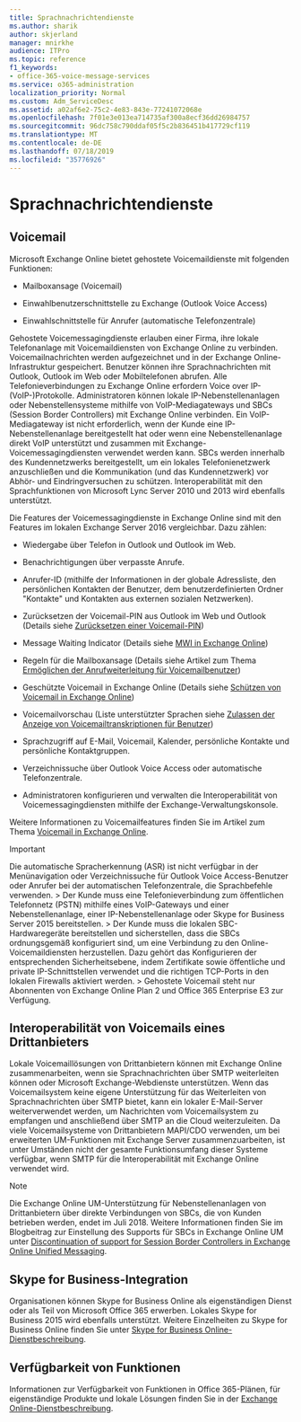 ```yaml
---
title: Sprachnachrichtendienste
ms.author: sharik
author: skjerland
manager: mnirkhe
audience: ITPro
ms.topic: reference
f1_keywords:
- office-365-voice-message-services
ms.service: o365-administration
localization_priority: Normal
ms.custom: Adm_ServiceDesc
ms.assetid: a02af6e2-75c2-4e83-843e-77241072068e
ms.openlocfilehash: 7f01e3e013ea714735af300a8ecf36dd26984757
ms.sourcegitcommit: 96dc758c790ddaf05f5c2b836451b417729cf119
ms.translationtype: MT
ms.contentlocale: de-DE
ms.lasthandoff: 07/18/2019
ms.locfileid: "35776926"
---
```

# <a name="voice-message-services"></a>Sprachnachrichtendienste

## <a name="voice-mail"></a>Voicemail

Microsoft Exchange Online bietet gehostete Voicemaildienste mit folgenden Funktionen:
  
- Mailboxansage (Voicemail)
    
- Einwahlbenutzerschnittstelle zu Exchange (Outlook Voice Access)
    
- Einwahlschnittstelle für Anrufer (automatische Telefonzentrale)
    
Gehostete Voicemessagingdienste erlauben einer Firma, ihre lokale Telefonanlage mit Voicemaildiensten von Exchange Online zu verbinden. Voicemailnachrichten werden aufgezeichnet und in der Exchange Online-Infrastruktur gespeichert. Benutzer können ihre Sprachnachrichten mit Outlook, Outlook im Web oder Mobiltelefonen abrufen. Alle Telefonieverbindungen zu Exchange Online erfordern Voice over IP-(VoIP-)Protokolle. Administratoren können lokale IP-Nebenstellenanlagen oder Nebenstellensysteme mithilfe von VoIP-Mediagateways und SBCs (Session Border Controllers) mit Exchange Online verbinden. Ein VoIP-Mediagateway ist nicht erforderlich, wenn der Kunde eine IP-Nebenstellenanlage bereitgestellt hat oder wenn eine Nebenstellenanlage direkt VoIP unterstützt und zusammen mit Exchange-Voicemessagingdiensten verwendet werden kann. SBCs werden innerhalb des Kundennetzwerks bereitgestellt, um ein lokales Telefonienetzwerk anzuschließen und die Kommunikation (und das Kundennetzwerk) vor Abhör- und Eindringversuchen zu schützen. Interoperabilität mit den Sprachfunktionen von Microsoft Lync Server 2010 und 2013 wird ebenfalls unterstützt.
  
Die Features der Voicemessagingdienste in Exchange Online sind mit den Features im lokalen Exchange Server 2016 vergleichbar. Dazu zählen:
  
- Wiedergabe über Telefon in Outlook und Outlook im Web.
    
- Benachrichtigungen über verpasste Anrufe.
    
- Anrufer-ID (mithilfe der Informationen in der globale Adressliste, den persönlichen Kontakten der Benutzer, dem benutzerdefinierten Ordner "Kontakte" und Kontakten aus externen sozialen Netzwerken).
    
- Zurücksetzen der Voicemail-PIN aus Outlook im Web und Outlook (Details siehe [Zurücksetzen einer Voicemail-PIN](https://go.microsoft.com/fwlink/p/?LinkId=286328))
    
- Message Waiting Indicator (Details siehe [MWI in Exchange Online](https://go.microsoft.com/fwlink/p/?LinkId=271794)) 
    
- Regeln für die Mailboxansage (Details siehe Artikel zum Thema [Ermöglichen der Anrufweiterleitung für Voicemailbenutzer](https://go.microsoft.com/fwlink/p/?LinkId=271795)) 
    
- Geschützte Voicemail in Exchange Online (Details siehe [Schützen von Voicemail in Exchange Online](https://go.microsoft.com/fwlink/p/?LinkId=271796)) 
    
- Voicemailvorschau (Liste unterstützter Sprachen siehe [Zulassen der Anzeige von Voicemailtranskriptionen für Benutzer](https://go.microsoft.com/fwlink/p/?LinkId=271797)) 
    
- Sprachzugriff auf E-Mail, Voicemail, Kalender, persönliche Kontakte und persönliche Kontaktgruppen.
    
- Verzeichnissuche über Outlook Voice Access oder automatische Telefonzentrale.
    
- Administratoren konfigurieren und verwalten die Interoperabilität von Voicemessagingdiensten mithilfe der Exchange-Verwaltungskonsole.
    
Weitere Informationen zu Voicemailfeatures finden Sie im Artikel zum Thema [Voicemail in Exchange Online](https://go.microsoft.com/fwlink/p/?LinkId=271798).
  
> [!IMPORTANT]
> Die automatische Spracherkennung (ASR) ist nicht verfügbar in der Menünavigation oder Verzeichnissuche für Outlook Voice Access-Benutzer oder Anrufer bei der automatischen Telefonzentrale, die Sprachbefehle verwenden. > Der Kunde muss eine Telefonieverbindung zum öffentlichen Telefonnetz (PSTN) mithilfe eines VoIP-Gateways und einer Nebenstellenanlage, einer IP-Nebenstellenanlage oder Skype for Business Server 2015 bereitstellen. > Der Kunde muss die lokalen SBC-Hardwaregeräte bereitstellen und sicherstellen, dass die SBCs ordnungsgemäß konfiguriert sind, um eine Verbindung zu den Online-Voicemaildiensten herzustellen. Dazu gehört das Konfigurieren der entsprechenden Sicherheitsebene, indem Zertifikate sowie öffentliche und private IP-Schnittstellen verwendet und die richtigen TCP-Ports in den lokalen Firewalls aktiviert werden. > Gehostete Voicemail steht nur Abonnenten von Exchange Online Plan 2 und Office 365 Enterprise E3 zur Verfügung. 
  
## <a name="third-party-voice-mail-interoperability"></a>Interoperabilität von Voicemails eines Drittanbieters

Lokale Voicemaillösungen von Drittanbietern können mit Exchange Online zusammenarbeiten, wenn sie Sprachnachrichten über SMTP weiterleiten können oder Microsoft Exchange-Webdienste unterstützen. Wenn das Voicemailsystem keine eigene Unterstützung für das Weiterleiten von Sprachnachrichten über SMTP bietet, kann ein lokaler E-Mail-Server weiterverwendet werden, um Nachrichten vom Voicemailsystem zu empfangen und anschließend über SMTP an die Cloud weiterzuleiten. Da viele Voicemailsysteme von Drittanbietern MAPI/CDO verwenden, um bei erweiterten UM-Funktionen mit Exchange Server zusammenzuarbeiten, ist unter Umständen nicht der gesamte Funktionsumfang dieser Systeme verfügbar, wenn SMTP für die Interoperabilität mit Exchange Online verwendet wird.
  
> [!NOTE]
> Die Exchange Online UM-Unterstützung für Nebenstellenanlagen von Drittanbietern über direkte Verbindungen von SBCs, die von Kunden betrieben werden, endet im Juli 2018. Weitere Informationen finden Sie im Blogbeitrag zur Einstellung des Supports für SBCs in Exchange Online UM unter [Discontinuation of support for Session Border Controllers in Exchange Online Unified Messaging](https://blogs.technet.microsoft.com/exchange/2017/07/18/discontinuation-of-support-for-session-border-controllers-in-exchange-online-unified-messaging/). 
  
## <a name="skype-for-business-integration"></a>Skype for Business-Integration

Organisationen können Skype for Business Online als eigenständigen Dienst oder als Teil von Microsoft Office 365 erwerben. Lokales Skype for Business 2015 wird ebenfalls unterstützt. Weitere Einzelheiten zu Skype for Business Online finden Sie unter [Skype for Business Online-Dienstbeschreibung](../skype-for-business-online-service-description/skype-for-business-online-service-description.md).
  
## <a name="feature-availability"></a>Verfügbarkeit von Funktionen

Informationen zur Verfügbarkeit von Funktionen in Office 365-Plänen, für eigenständige Produkte und lokale Lösungen finden Sie in der [Exchange Online-Dienstbeschreibung](exchange-online-service-description.md).
  

